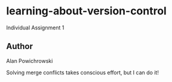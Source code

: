 # learning-about-version-control
Individual Assignment 1

## Author
Alan Powichrowski

Solving merge conflicts takes conscious effort, but I can do it!